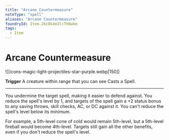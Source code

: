 ```yaml
---
title: "Arcane Countermeasure"
noteType: "spell"
aliases: "Arcane Countermeasure"
foundryId: Item.26c8k4m3lcThNakm
tags:
  - Item
---
```


# Arcane Countermeasure
![[icons-magic-light-projectiles-star-purple.webp|150]]

**Trigger** A creature within range that you can see Casts a Spell.

* * *

You undermine the target spell, making it easier to defend against. You reduce the spell's level by 1, and targets of the spell gain a +2 status bonus to any saving throws, skill checks, AC, or DC against it. You can't reduce the spell's level below its minimum.

For example, a 5th-level cone of cold would remain 5th-level, but a 5th-level fireball would become 4th-level. Targets still gain all the other benefits, even if you don't reduce the spell's level.
